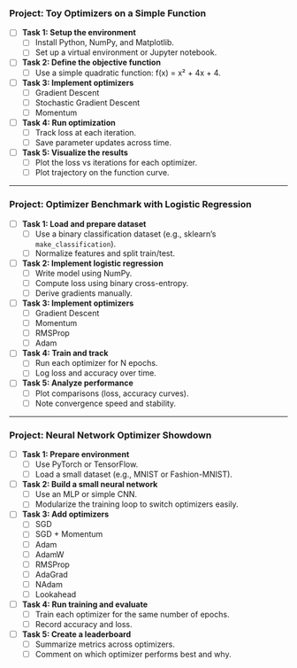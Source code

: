 ### Project: Toy Optimizers on a Simple Function

<div class="progress-bar-container">
  <div class="progress-bar" style="width: 0%;"></div>
</div>

- [ ] **Task 1: Setup the environment**
  - [ ] Install Python, NumPy, and Matplotlib.
  - [ ] Set up a virtual environment or Jupyter notebook.
- [ ] **Task 2: Define the objective function**
  - [ ] Use a simple quadratic function: f(x) = x² + 4x + 4.
- [ ] **Task 3: Implement optimizers**
  - [ ] Gradient Descent
  - [ ] Stochastic Gradient Descent
  - [ ] Momentum
- [ ] **Task 4: Run optimization**
  - [ ] Track loss at each iteration.
  - [ ] Save parameter updates across time.
- [ ] **Task 5: Visualize the results**
  - [ ] Plot the loss vs iterations for each optimizer.
  - [ ] Plot trajectory on the function curve.

---

### Project: Optimizer Benchmark with Logistic Regression

<div class="progress-bar-container">
  <div class="progress-bar" style="width: 0%;"></div>
</div>

- [ ] **Task 1: Load and prepare dataset**
  - [ ] Use a binary classification dataset (e.g., sklearn’s `make_classification`).
  - [ ] Normalize features and split train/test.
- [ ] **Task 2: Implement logistic regression**
  - [ ] Write model using NumPy.
  - [ ] Compute loss using binary cross-entropy.
  - [ ] Derive gradients manually.
- [ ] **Task 3: Implement optimizers**
  - [ ] Gradient Descent
  - [ ] Momentum
  - [ ] RMSProp
  - [ ] Adam
- [ ] **Task 4: Train and track**
  - [ ] Run each optimizer for N epochs.
  - [ ] Log loss and accuracy over time.
- [ ] **Task 5: Analyze performance**
  - [ ] Plot comparisons (loss, accuracy curves).
  - [ ] Note convergence speed and stability.

---

### Project: Neural Network Optimizer Showdown

<div class="progress-bar-container">
  <div class="progress-bar" style="width: 0%;"></div>
</div>

- [ ] **Task 1: Prepare environment**
  - [ ] Use PyTorch or TensorFlow.
  - [ ] Load a small dataset (e.g., MNIST or Fashion-MNIST).
- [ ] **Task 2: Build a small neural network**
  - [ ] Use an MLP or simple CNN.
  - [ ] Modularize the training loop to switch optimizers easily.
- [ ] **Task 3: Add optimizers**
  - [ ] SGD
  - [ ] SGD + Momentum
  - [ ] Adam
  - [ ] AdamW
  - [ ] RMSProp
  - [ ] AdaGrad
  - [ ] NAdam
  - [ ] Lookahead
- [ ] **Task 4: Run training and evaluate**
  - [ ] Train each optimizer for the same number of epochs.
  - [ ] Record accuracy and loss.
- [ ] **Task 5: Create a leaderboard**
  - [ ] Summarize metrics across optimizers.
  - [ ] Comment on which optimizer performs best and why.

